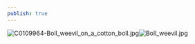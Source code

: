 ```yaml
---
publish: true
---
```

![C0109964-Boll_weevil_on_a_cotton_boll.jpg](C0109964-Boll_weevil_on_a_cotton_boll.jpg)![Boll_weevil.jpg](Boll_weevil.jpg)